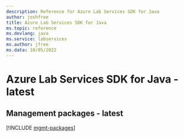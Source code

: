 ```yaml
---
description: Reference for Azure Lab Services SDK for Java
author: joshfree
title: Azure Lab Services SDK for Java
ms.topic: reference
ms.devlang: java
ms.service: labservices
ms.author: jfree
ms.data: 10/05/2022
---
```

# Azure Lab Services SDK for Java - latest

## Management packages - latest
[!INCLUDE [mgmt-packages](lab-services-mgmt-index.md)]